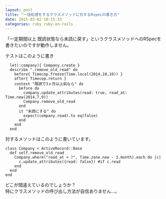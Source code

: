 ```yaml
---
layout: post
title: "一括処理をするクラスメソッドに対するRspecの書き方"
date: 2015-03-02 10:15:33
categories: ruby ruby-on-rails
---
```

<p>「一定期間以上 既読状態なら未読に戻す」というクラスメソッドへのRSpecを書きたいのですが動作しません。</p>

<p>テストはこのように書き</p>

<pre><code>  let(:company){ Company.create }
  describe ".remove_old_read" do
    before{ Timecop.freeze(Time.local(2014,10,10)) }
    after{ Timecop.return }
    context "既読で3ヶ月以上前なら" do
      before do
        company.update_attributes(read: true, read_at: Time.new(2014,7,9))
        Company.remove_old_read
      end
      it "未読にする" do
        expect(company.read).to eq(false)
      end
    end
  end
</code></pre>

<p>対するメソッドはこのように書いています。</p>

<pre><code>class Company &lt; ActiveRecord::Base
  def self.remove_old_read
    Company.where("read_at &lt; ?", Time.zone.now - 3.month).each do |c|
      c.update_attributes({read: false}) #if c.read 
    end
  end
end
</code></pre>

<p>どこが間違えているのでしょうか？<br>
特にクラスメソッドの呼び出し方法が自信ありません…。</p>
